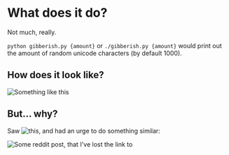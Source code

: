 # What does it do?

Not much, really.

`python gibberish.py {amount}` or `./gibberish.py {amount}` would print out the amount of random unicode characters (by default 1000).

## How does it look like?

![Something like this](https://github.com/kreatemore/gibberish/blob/master/output.png?raw=true)

## But... why?

Saw ![this](https://www.reddit.com/r/softwaregore/comments/6xp67t/this_happens_whenever_i_try_to_reboot_some/), and had an urge to do something similar:

![Some reddit post, that I've lost the link to](https://i.redd.it/2d1y0qasgjjz.jpg)
